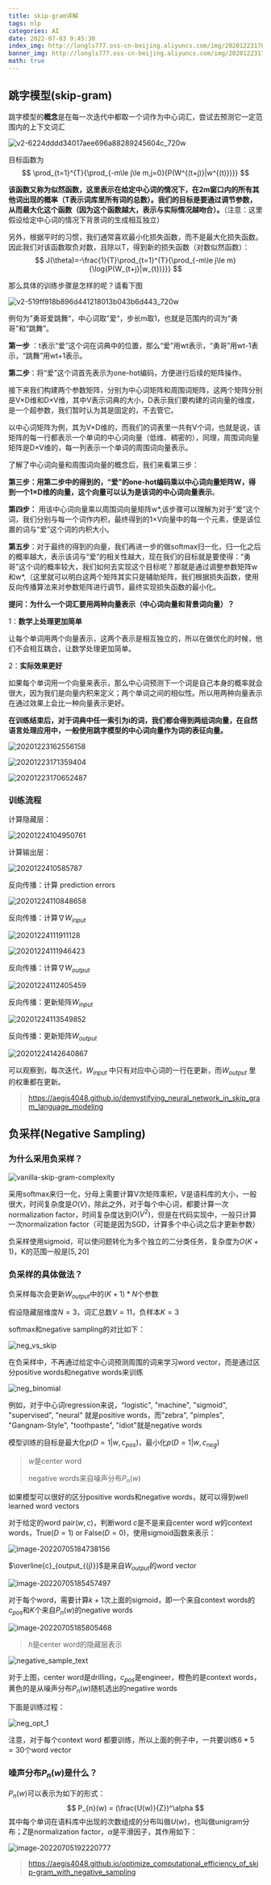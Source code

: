 ```yaml
---
title: skip-gram详解
tags: nlp
categories: AI
date: 2022-07-03 9:45:30
index_img: http://longls777.oss-cn-beijing.aliyuncs.com/img/20201223170652487.png
banner_img: http://longls777.oss-cn-beijing.aliyuncs.com/img/20201223170652487.png
math: true
---
```


## 跳字模型(skip-gram)

跳字模型的**概念**是在每一次迭代中都取一个词作为中心词汇，尝试去预测它一定范围内的上下文词汇

![v2-6224dddd34017aee696a88289245604c_720w](http://longls777.oss-cn-beijing.aliyuncs.com/img/v2-6224dddd34017aee696a88289245604c_720w.jpg)

目标函数为
$$
\prod_{t=1}^{T}{\prod_{-m\le j\le m,j=0}{P(W^{(t+j)}|w^{(t)})}}
$$

**该函数又称为似然函数，这里表示在给定中心词的情况下，在2m窗口内的所有其他词出现的概率（T表示词库里所有词的总数）。我们的目标是要通过调节参数，从而最大化这个函数（因为这个函数越大，表示与实际情况越吻合）。**（注意：这里假设给定中心词的情况下背景词的生成相互独立）

另外，根据平时的习惯，我们通常喜欢最小化损失函数，而不是最大化损失函数。因此我们对该函数取负对数，且除以T，得到新的损失函数（对数似然函数）：
$$
J(\theta)=-\frac{1}{T}\prod_{t=1}^{T}{\prod_{-m\le j\le m}{\log{P(W_{t+j}|w_{t})}}}
$$

那么具体的训练步骤是怎样的呢？请看下图

![v2-519ff918b896d441218013b043b6d443_720w](http://longls777.oss-cn-beijing.aliyuncs.com/img/v2-519ff918b896d441218013b043b6d443_720w.jpg)

例句为”勇哥爱跳舞“，中心词取”爱“，步长m取1，也就是范围内的词为“勇哥”和“跳舞”。

**第一步** ：t表示“爱”这个词在词典中的位置，那么“爱”用wt表示，“勇哥”用wt-1表示，“跳舞”用wt+1表示。

**第二步**：将“爱”这个词首先表示为one-hot编码，方便进行后续的矩阵操作。

接下来我们构建两个参数矩阵，分别为中心词矩阵和周围词矩阵，这两个矩阵分别是V×D维和D×V维，其中V表示词典的大小，D表示我们要构建的词向量的维度，是一个超参数，我们暂时认为其是固定的，不去管它。

以中心词矩阵为例，其为V×D维的，而我们的词表里一共有V个词，也就是说，该矩阵的每一行都表示一个单词的中心词向量（低维、稠密的），同理，周围词向量矩阵是D×V维的，每一列表示一个单词的周围词向量表示。

了解了中心词向量和周围词向量的概念后，我们来看第三步：

**第三步：**用第二步中的得到的，“爱”的one-hot编码乘以中心词向量矩阵W，得到一个1×D维的向量，这个向量可以认为是该词的**中心词向量表示**。

**第四步：** 用该中心词向量乘以周围词向量矩阵w*,该步骤可以理解为对于“爱”这个词，我们分别与每一个词作内积，最终得到的1×V向量中的每一个元素，便是该位置的词与“爱”这个词的内积大小。

**第五步**：对于最终的得到的向量，我们再进一步的做softmax归一化，归一化之后的概率越大，表示该词与“爱”的相关性越大，现在我们的目标就是要使得：“勇哥”这个词的概率较大，我们如何去实现这个目标呢？那就是通过调整参数矩阵w和w*,（这里就可以明白这两个矩阵其实只是辅助矩阵，我们根据损失函数，使用反向传播算法来对参数矩阵进行调节，最终实现损失函数的最小化。

**提问：为什么一个词汇要用两种向量表示（中心词向量和背景词向量）？**

1：**数学上处理更加简单**

让每个单词用两个向量表示，这两个表示是相互独立的，所以在做优化的时候，他们不会相互耦合，让数学处理更加简单。

2：**实际效果更好**

如果每个单词用一个向量来表示，那么中心词预测下一个词是自己本身的概率就会很大，因为我们是向量内积来定义；两个单词之间的相似性。所以用两种向量表示在通过效果上会比一种向量表示更好。

**在训练结束后，对于词典中任一索引为i的词，我们都会得到两组词向量，在自然语言处理应用中，一般使用跳字模型的中心词向量作为词的表征向量。**

![20201223162556158](http://longls777.oss-cn-beijing.aliyuncs.com/img/20201223162556158.png)

![20201223171359404](http://longls777.oss-cn-beijing.aliyuncs.com/img/20201223171359404.png)

![20201223170652487](http://longls777.oss-cn-beijing.aliyuncs.com/img/20201223170652487.png)

### 训练流程

计算隐藏层：

![20201224104950761](http://longls777.oss-cn-beijing.aliyuncs.com/img/20201224104950761.png)

计算输出层：

![2020122410585787](http://longls777.oss-cn-beijing.aliyuncs.com/img/2020122410585787.png)

反向传播：计算 prediction errors

![20201224110848658](http://longls777.oss-cn-beijing.aliyuncs.com/img/20201224110848658.png)

反向传播：计算$\nabla W_{input}$

![20201224111911128](http://longls777.oss-cn-beijing.aliyuncs.com/img/20201224111911128.png)

![20201224111946423](http://longls777.oss-cn-beijing.aliyuncs.com/img/20201224111946423.png)

反向传播：计算$\nabla W_{output}$

![20201224112405459](http://longls777.oss-cn-beijing.aliyuncs.com/img/20201224112405459.png)

反向传播：更新矩阵$W_{input}$

![20201224113549852](http://longls777.oss-cn-beijing.aliyuncs.com/img/20201224113549852.png)

反向传播：更新矩阵$W_{output}$

![20201224142640867](http://longls777.oss-cn-beijing.aliyuncs.com/img/20201224142640867.png)

可以观察到，每次迭代，$W_{input}$ 中只有对应中心词的一行在更新，而$W_{output}$ 里的权重都在更新。

> https://aegis4048.github.io/demystifying_neural_network_in_skip_gram_language_modeling

## 负采样(Negative Sampling)

### 为什么采用负采样？

![vanilla-skip-gram-complexity](http://longls777.oss-cn-beijing.aliyuncs.com/img/vanilla-skip-gram-complexity.png)

采用softmax来归一化，分母上需要计算V次矩阵乘积，V是语料库的大小，一般很大，时间复杂度是$O(V)$，除此之外，对于每个中心词，都要计算一次normalization factor，时间复杂度达到$O(V^2)$，但是在代码实现中，一般只计算一次normalization factor（可能是因为SGD，计算多个中心词之后才更新参数）

负采样使用sigmoid，可以使问题转化为多个独立的二分类任务，复杂度为$O(K+1)$，K的范围一般是$[5, 20]$

### 负采样的具体做法？

负采样每次会更新$W_{output}$中的$(K+1)*N$个参数

假设隐藏层维度$N=3$，词汇总数$V=11$，负样本$K=3$

softmax和negative sampling的对比如下：

![neg_vs_skip](http://longls777.oss-cn-beijing.aliyuncs.com/img/neg_vs_skip.png)



在负采样中，不再通过给定中心词预测周围的词来学习word vector，而是通过区分positive words和negative words来训练

![neg_binomial](http://longls777.oss-cn-beijing.aliyuncs.com/img/neg_binomial.png)

例如，对于中心词regression来说，“logistic", "machine", "sigmoid", "supervised", "neural" 就是positive words，而”zebra", "pimples", "Gangnam-Style", "toothpaste", "idiot"就是negative words

模型训练的目标是最大化$p(D=1|w,c_{pos})$，最小化$p(D=1|w,c_{neg})$

> $w$是center word
>
> negative words来自噪声分布$P_{n}(w)$

如果模型可以很好的区分positive words和negative words，就可以得到well learned word vectors

对于给定的word pair$(w,c)$，判断word $c$是不是来自center word $w$的context words，True($D=1$) or False($D=0$)，使用sigmoid函数来表示：

![image-20220705184738156](http://longls777.oss-cn-beijing.aliyuncs.com/img/image-20220705184738156.png)

$\overline{c}_{output_{(j)}}$是来自$W_{output}$的word vector

![image-20220705185457497](http://longls777.oss-cn-beijing.aliyuncs.com/img/image-20220705185457497.png)

对于每个word，需要计算$k+1$次上面的sigmoid，即一个来自context words的$c_{pos}$和$K$个来自$P_{n}(w)$的negative words

![image-20220705185805468](http://longls777.oss-cn-beijing.aliyuncs.com/img/image-20220705185805468.png)

> $h$是center word的隐藏层表示

![negative_sample_text](http://longls777.oss-cn-beijing.aliyuncs.com/img/negative_sample_text.png)

对于上图，center word是drilling，$c_{pos}$是engineer，橙色的是context words，黄色的是从噪声分布$P_{n}(w)$随机选出的negative words

下面是训练过程：

![neg_opt_1](http://longls777.oss-cn-beijing.aliyuncs.com/img/neg_opt_1.png)

注意，对于每个context word 都要训练，所以上面的例子中，一共要训练$6*5=30$个word vector

### 噪声分布$P_{n}(w)$是什么？

$P_{n}(w)$可以表示为如下的形式：
$$
P_{n}(w) = (\frac{U(w)}{Z})^\alpha
$$
其中每个单词在语料库中出现的次数组成的分布叫做$U(w)$，也叫做unigram分布；$Z$是normalization factor，$\alpha$是平滑因子，其作用如下：

![image-20220705192220777](http://longls777.oss-cn-beijing.aliyuncs.com/img/image-20220705192220777.png)

> https://aegis4048.github.io/optimize_computational_efficiency_of_skip-gram_with_negative_sampling

